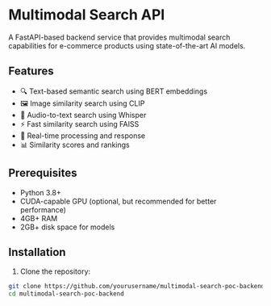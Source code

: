 # Multimodal Search API

A FastAPI-based backend service that provides multimodal search capabilities for e-commerce products using state-of-the-art AI models.

## Features

- 🔍 Text-based semantic search using BERT embeddings
- 🖼️ Image similarity search using CLIP
- 🎤 Audio-to-text search using Whisper
- ⚡ Fast similarity search using FAISS
- 🔄 Real-time processing and response
- 📊 Similarity scores and rankings

## Prerequisites

- Python 3.8+
- CUDA-capable GPU (optional, but recommended for better performance)
- 4GB+ RAM
- 2GB+ disk space for models

## Installation

1. Clone the repository:
```bash
git clone https://github.com/yourusername/multimodal-search-poc-backend.git
cd multimodal-search-poc-backend
